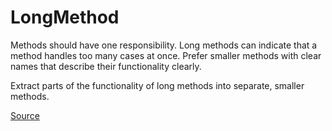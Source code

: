 # LongMethod

Methods should have one responsibility. Long methods can indicate that a method handles too many cases at once.
Prefer smaller methods with clear names that describe their functionality clearly.

Extract parts of the functionality of long methods into separate, smaller methods.


[Source](https://arturbosch.github.io/detekt/complexity.html#longmethod)
